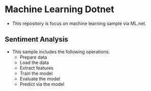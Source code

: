 # Machine Learning Dotnet
* This repository is focus on machine learning sample via ML.net.

## Sentiment Analysis
* This sample includes the following operations.
  * Prepare data
  * Load the data
  * Extract features
  * Train the model
  * Evaluate the model
  * Predict via the model